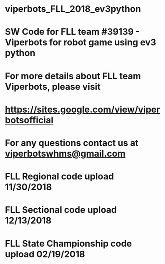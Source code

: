 # viperbots_FLL_2018_ev3python
# SW Code for FLL team #39139 - Viperbots for robot game using ev3 python
# For more details about FLL team Viperbots, please visit
# https://sites.google.com/view/viperbotsofficial
# For any questions contact us at viperbotswhms@gmail.com

# FLL Regional code upload 11/30/2018
# FLL Sectional code upload 12/13/2018
# FLL State Championship code upload 02/19/2018
